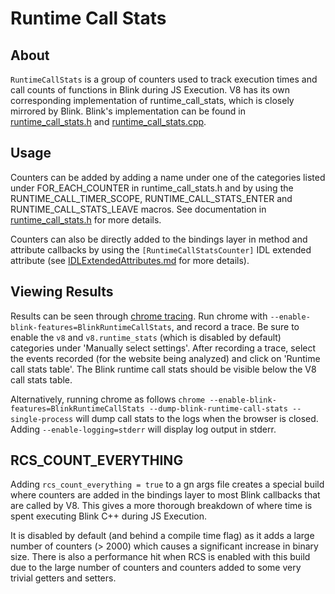 # Runtime Call Stats

## About

`RuntimeCallStats` is a group of counters used to track execution times and call counts of functions in Blink during JS Execution. V8 has its own corresponding implementation of runtime_call_stats, which is closely mirrored by Blink. Blink's implementation can be found in [runtime_call_stats.h](runtime_call_stats.h) and [runtime_call_stats.cpp](runtime_call_stats.cpp).

## Usage

Counters can be added by adding a name under one of the categories listed under FOR_EACH_COUNTER in runtime_call_stats.h and by using the RUNTIME_CALL_TIMER_SCOPE, RUNTIME_CALL_STATS_ENTER and RUNTIME_CALL_STATS_LEAVE macros. See documentation in [runtime_call_stats.h](runtime_call_stats.h) for more details.

Counters can also be directly added to the bindings layer in method and attribute callbacks by using the `[RuntimeCallStatsCounter]` IDL extended attribute (see [IDLExtendedAttributes.md](../../bindings/IDLExtendedAttributes.md#RuntimeCallStatsCounter_m_a) for more details).

## Viewing Results

Results can be seen through [chrome tracing](https://www.chromium.org/developers/how-tos/trace-event-profiling-tool). Run chrome with `--enable-blink-features=BlinkRuntimeCallStats`, and record a trace. Be sure to enable the `v8` and `v8.runtime_stats` (which is disabled by default) categories under 'Manually select settings'. After recording a trace, select the events recorded (for the website being analyzed) and click on 'Runtime call stats table'. The Blink runtime call stats should be visible below the V8 call stats table.

Alternatively, running chrome as follows `chrome --enable-blink-features=BlinkRuntimeCallStats --dump-blink-runtime-call-stats --single-process` will dump call stats to the logs when the browser is closed. Adding `--enable-logging=stderr` will display log output in stderr.

## RCS_COUNT_EVERYTHING

Adding `rcs_count_everything = true` to a gn args file creates a special build where counters are added in the bindings layer to most Blink callbacks that are called by V8. This gives a more thorough breakdown of where time is spent executing Blink C++ during JS Execution.

It is disabled by default (and behind a compile time flag) as it adds a large number of counters (> 2000) which causes a significant increase in binary size. There is also a performance hit when RCS is enabled with this build due to the large number of counters and counters added to some very trivial getters and setters.
